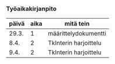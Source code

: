 ### Työaikakirjanpito

 päivä | aika | mitä tein 
-------|------|--------
29.3.|1|määrittelydokumentti
8.4.|2|TkInterin harjoittelu
9.4.|2|TkInterin harjoittelu
